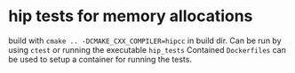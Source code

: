 #   hip tests for memory allocations
build with `cmake .. -DCMAKE_CXX_COMPILER=hipcc` in build dir. Can be run by using `ctest` or running the executable `hip_tests`
Contained `Dockerfiles` can be used to setup a container for running the tests.
